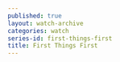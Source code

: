 ```yaml
---
published: true
layout: watch-archive
categories: watch
series-id: first-things-first
title: First Things First
---
```


